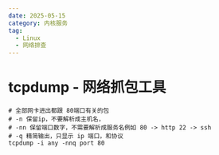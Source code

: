 ```yaml
---
date: 2025-05-15
category: 内核服务
tag:
  - Linux
  - 网络排查
---
```


# tcpdump - 网络抓包工具

```shell
# 全部网卡进出都跟 80端口有关的包 
# -n 保留ip，不要解析成主机名，
# -nn 保留端口数字，不需要解析成服务名例如 80 -> http 22 -> ssh
# -q 精简输出，只显示 ip 端口，和协议
tcpdump -i any -nnq port 80
```